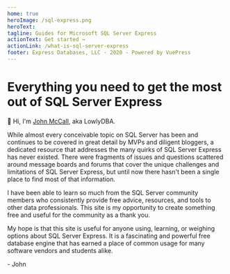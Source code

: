 ```yaml
---
home: true
heroImage: /sql-express.png
heroText:
tagline: Guides for Microsoft SQL Server Express
actionText: Get started →
actionLink: /what-is-sql-server-express
footer: Express Databases, LLC - 2020 - Powered by VuePress
---
```


# Everything you need to get the most out of SQL Server Express

:wave: Hi, I'm [John McCall](/about.html), aka LowlyDBA.

While almost every conceivable topic on SQL Server has been and continues
to be covered in great detail
by MVPs and diligent bloggers,
a dedicated resource that addresses the many quirks of SQL Server Express has
never existed. There
were fragments of issues and questions scattered around message boards and
forums that cover the unique challenges
and limitations of SQL Server Express, but until now
there hasn't been a single place to find most of that information.

I have been able to learn so much from the SQL Server community members who consistently
provide free advice, resources, and tools to other data professionals.
This site is my opportunity to create something free and useful for the
community as a thank you.

My hope is that this site is useful for anyone using, learning, or weighing
options about
SQL Server Express. It is a fascinating and powerful free database engine that
has earned
a place of common usage for many software vendors and students alike.

\- John

<ClientOnly>
  <script>(function(){var s = document.createElement("script");s.setAttribute("data-account","GEbanlpDaE");s.setAttribute("src","https://cdn.userway.org/widget.js");document.body.appendChild(s);})();</script>
</ClientOnly>
